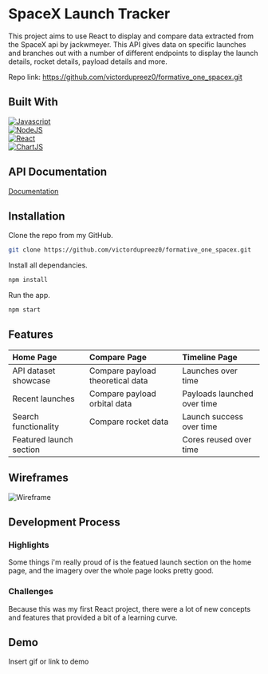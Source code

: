 
# SpaceX Launch Tracker

This project aims to use React to display and compare data extracted from the SpaceX api by jackwmeyer. This API gives data on specific launches and branches out with a number of different endpoints to display the launch details, rocket details, payload details and more. 

Repo link: https://github.com/victordupreez0/formative_one_spacex.git


## Built With

[![Javascript](https://img.shields.io/badge/JavaScript-323330?style=for-the-badge&logo=javascript&logoColor=F7DF1E)](https://www.javascript.com/)  
[![NodeJS](https://img.shields.io/badge/Node.js-339933?style=for-the-badge&logo=nodedotjs&logoColor=white)](https://nodejs.org/en)  
[![React](https://img.shields.io/badge/React-20232A?style=for-the-badge&logo=react&logoColor=61DAFB)](https://react.dev/)  
[![ChartJS](https://img.shields.io/badge/Chart.js-FF6384?style=for-the-badge&logo=chartdotjs&logoColor=white)](https://www.chartjs.org/)

## API Documentation

[Documentation](https://github.com/r-spacex/SpaceX-API)


## Installation

Clone the repo from my GitHub.

```bash
git clone https://github.com/victordupreez0/formative_one_spacex.git

```
Install all dependancies.

```bash
npm install 
```
Run the app.

```bash
npm start
```
   
   
## Features

| Home Page | Compare Page | Timeline Page |
| :--- | :--- | :--- |
| API dataset showcase | Compare payload theoretical data | Launches over time |
| Recent launches | Compare payload orbital data | Payloads launched over time |
| Search functionality | Compare rocket data | Launch success over time |
| Featured launch section |  | Cores reused over time |


## Wireframes

![Wireframe](https://github.com/victordupreez0/formative_one_spacex/blob/main/Wireframes/Wireframes.png)
## Development Process

### Highlights 
Some things i'm really proud of is the featued launch section on the home page, and the imagery over the whole page looks pretty good.

### Challenges
Because this was my first React project, there were a lot of new concepts and features that provided a bit of a learning curve. 
## Demo

Insert gif or link to demo
